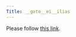 ```yaml
---
Title: __goto__ei__ilias
---
```


<head><meta http-equiv="refresh" content="1; url=https://ilias.unibe.ch/goto_ilias3_unibe_crs_101160.html" /></head><body><p>Please follow <a href="https://ilias.unibe.ch/goto_ilias3_unibe_crs_101160.html">this link</a>.</p></body>
